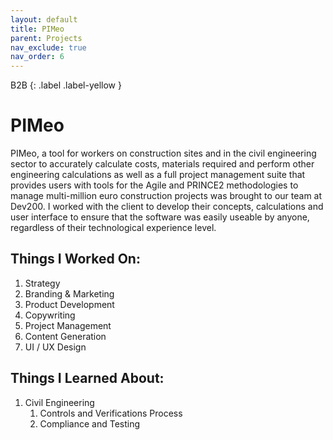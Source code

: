 ```yaml
---
layout: default
title: PIMeo
parent: Projects
nav_exclude: true
nav_order: 6
---
```

B2B
{: .label .label-yellow }

# PIMeo

PIMeo, a tool for workers on construction sites and in the civil engineering sector to accurately calculate costs, materials required and perform other engineering calculations as well as a full project management suite that provides users with tools for the Agile and PRINCE2 methodologies to manage multi-million euro construction projects was brought to our team at Dev200. I worked with the client to develop their concepts, calculations and user interface to ensure that the software was easily useable by anyone, regardless of their technological experience level.
<br>

## Things I Worked On: 

1. Strategy
2. Branding & Marketing
3. Product Development
4. Copywriting
5. Project Management
6. Content Generation
7. UI / UX Design

## Things I Learned About:

1. Civil Engineering
	1. Controls and Verifications Process
	2. Compliance and Testing



